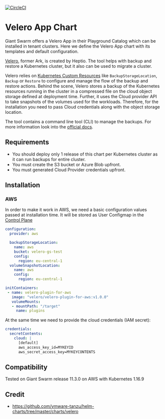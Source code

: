 [![CircleCI](https://circleci.com/gh/giantswarm/velero-app.svg?style=shield)](https://circleci.com/gh/giantswarm/velero-app-app)

# Velero App Chart

Giant Swarm offers a Velero App in their Playground Catalog which can be installed in tenant clusters.
Here we define the Velero App chart with its templates and default configuration.

[Velero](https://velero.io/), former Ark, is created by Heptio. The tool helps with backup and restore a Kubernetes cluster, but it also can be used to migrate a cluster.

Velero relies on [Kubernetes Custom Resources](https://kubernetes.io/docs/concepts/api-extension/custom-resources/#customresourcedefinitions) like `BackupStorageLocation`, `Backup` or `Restore` to configure and manage the flow of the backup and restore actions. Behind the scene, Velero stores a backup of the Kubernetes resources running in the cluster in a compressed file on the cloud object storage defined at deployment time. Further, it uses the Cloud provider API to take snapshots of the volumes used for the workloads. Therefore, for the installation you need to pass Cloud credentials along with the object storage location.

The tool contains a command line tool (CLI) to manage the backups. For more information look into the [official docs](https://velero.io/docs/v1.3.2/). 

## Requirements

- You should deploy only 1 release of this chart per Kubernetes cluster as it can run backups for entire cluster.
- You must create the S3 bucket or Azure Blob upfront. 
- You must generated Cloud Provider credentials upfront.

## Installation

### AWS

In order to make it work in AWS, we need a basic configuration values passed at installation time. It will be stored as User Configmap in the [Control Plane](https://docs.giantswarm.io/basics/app-platform/)

```yaml
configuration:
  provider: aws

  backupStorageLocation:
    name: aws
    bucket: velero-gs-test
    config:
      region: eu-central-1
  volumeSnapshotLocation:
    name: aws
    config:
      region: eu-central-1 

initContainers:
 - name: velero-plugin-for-aws
   image: "velero/velero-plugin-for-aws:v1.0.0"
   volumeMounts:
   - mountPath: "/target"
     name: plugins
```

At the same time we need to provide the cloud credentials (IAM secret):

```yaml
credentials:
  secretContents:
    cloud: |
      [default]
      aws_access_key_id=MYKEYID
      aws_secret_access_key=MYKEYCONTENTS
```

## Compatibility

Tested on Giant Swarm release 11.3.0 on AWS with Kubernetes 1.16.9

## Credit

* https://github.com/vmware-tanzu/helm-charts/tree/master/charts/velero
